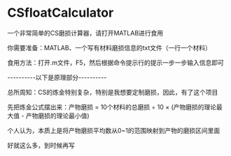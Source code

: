 # CSfloatCalculator
一个非常简单的CS磨损计算器，请打开MATLAB进行食用

你需要准备：MATLAB、一个写有材料磨损信息的txt文件（一行一个材料）

食用方法：打开.m文件，F5，然后根据命令提示行的提示一步一步输入信息即可

----------以下是原理部分----------

总所周知：CS的炼金特别复杂，特别是我想要定制磨损，因此，有了这个项目

先把炼金公式摆出来：产物磨损 = 10个材料的总磨损 ÷ 10 × (产物磨损的理论最大值 - 产物磨损的理论最小值)

个人认为，本质上是将产物磨损平均数从0~1的范围映射到产物的磨损区间里面

好就这么多，到时候再写
